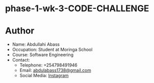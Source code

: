 # phase-1-wk-3-CODE-CHALLENGE

# Author

- Name: Abdullahi Abass
- Occupation: Student at Moringa School
- Course: Software Engineering
- Contact:
  - Telephone: +254798491946
  - Email: abdulabass1738@gmail.com
  - Social Media: [Instagram](https://www.instagram.com/__.abvss_.1300/?igshid=NTc4MTIwNjQ2YQ%3D%3D)

